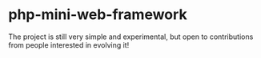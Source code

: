 # php-mini-web-framework
The project is still very simple and experimental, but open to contributions from people interested in evolving it!
